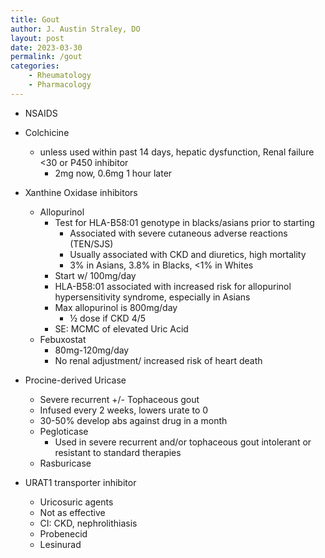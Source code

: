 ```yaml
---
title: Gout
author: J. Austin Straley, DO
layout: post
date: 2023-03-30
permalink: /gout
categories:
    - Rheumatology
    - Pharmacology
---
```


- NSAIDS
- Colchicine
  - unless used within past 14 days, hepatic dysfunction, Renal failure \<30 or P450 inhibitor
    - 2mg now, 0.6mg 1 hour later
- Xanthine Oxidase inhibitors
  - Allopurinol
    - Test for HLA-B58:01 genotype in blacks/asians prior to starting
      - Associated with severe cutaneous adverse reactions (TEN/SJS)
      - Usually associated with CKD and diuretics, high mortality
      - 3% in Asians, 3.8% in Blacks, \<1% in Whites
    - Start w/ 100mg/day
    - HLA-B58:01 associated with increased risk for allopurinol hypersensitivity syndrome, especially in Asians
    - Max allopurinol is 800mg/day
      - ½ dose if CKD 4/5
    - SE: MCMC of elevated Uric Acid
  - Febuxostat
    - 80mg-120mg/day
    - No renal adjustment/ increased risk of heart death
- Procine-derived Uricase

    - Severe recurrent +/- Tophaceous gout
    - Infused every 2 weeks, lowers urate to 0
    - 30-50% develop abs against drug in a month
  - Pegloticase
    - Used in severe recurrent and/or tophaceous gout intolerant or resistant to standard therapies
  - Rasburicase
- URAT1 transporter inhibitor

    - Uricosuric agents
    - Not as effective
    - CI: CKD, nephrolithiasis
  - Probenecid
  - Lesinurad